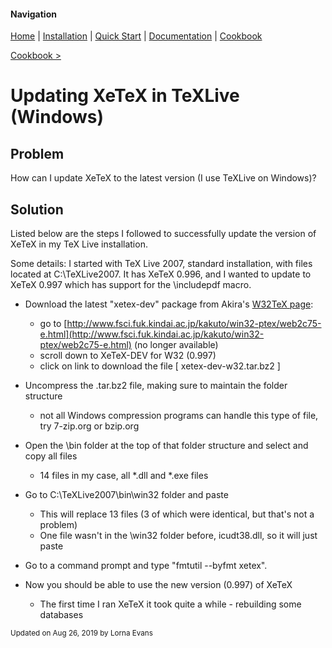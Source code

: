 #### Navigation

[Home](../home/README.md)  | [Installation](../installation/README.md) | [Quick Start](../quick-start/README.md) | [Documentation](../documentation/README.md) | [Cookbook ](../cookbook/README.md) 

[Cookbook >](../README.md) 


# <span class="entry-title">Updating XeTeX in TeXLive (Windows)</span>


## <a name="TOC-Problem">Problem</a>

<a name="TOC-Problem">

How can I update XeTeX to the latest version (I use TeXLive on Windows)?

</a>

## <a name="TOC-Problem"></a><a name="TOC-Solution">Solution</a>

<a name="TOC-Solution">

Listed below are the steps I followed to successfully update the version of XeTeX in my TeX Live installation.

Some details: I started with TeX Live 2007, standard installation, with files located at C:\TeXLive2007\. It has XeTeX 0.996, and I wanted to update to XeTeX 0.997 which has support for the \includepdf macro.

</a>

*   Download the latest "xetex-dev" package from Akira's [W32TeX page](http://w32tex.org/):</a>
    *   <a name="TOC-Solution">go to </a>[http://www.fsci.fuk.kindai.ac.jp/kakuto/win32-ptex/web2c75-e.html](http://www.fsci.fuk.kindai.ac.jp/kakuto/win32-ptex/web2c75-e.html) (no longer available)
    *   scroll down to XeTeX-DEV for W32 (0.997)
    *   click on link to download the file [ xetex-dev-w32.tar.bz2 ]

*  Uncompress the .tar.bz2 file, making sure to maintain the folder structure

   *   not all Windows compression programs can handle this type of file, try 7-zip.org or bzip.org

*  Open the \bin folder at the top of that folder structure and select and copy all files

     *   14 files in my case, all *.dll and *.exe files

*  Go to C:\TeXLive2007\bin\win32 folder and paste

     *   This will replace 13 files (3 of which were identical, but that's not a problem)
     *   One file wasn't in the \win32 folder before, icudt38.dll, so it will just paste

*  Go to a command prompt and type "fmtutil --byfmt xetex".
*  Now you should be able to use the new version (0.997) of XeTeX

    *   The first time I ran XeTeX it took quite a while - rebuilding some databases



<small>Updated on Aug 26, 2019 by Lorna Evans</small>  

